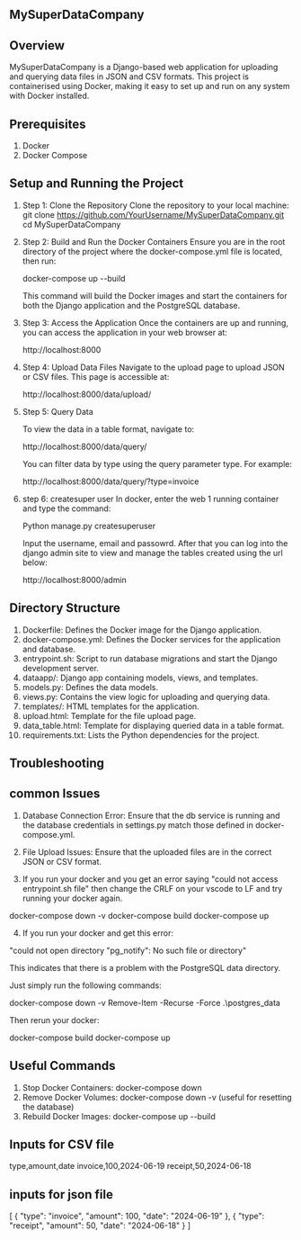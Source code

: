 


## MySuperDataCompany
## Overview

MySuperDataCompany is a Django-based web application for uploading and querying data files in JSON and CSV formats. This project is containerised using Docker, making it easy to set up and run on any system with Docker installed.

## Prerequisites
1) Docker
2) Docker Compose

## Setup and Running the Project

1) Step 1: Clone the Repository
Clone the repository to your local machine:
git clone https://github.com/YourUsername/MySuperDataCompany.git
cd MySuperDataCompany


2) Step 2: Build and Run the Docker Containers
   Ensure you are in the root directory of the project where the docker-compose.yml file is located, then run:

    docker-compose up --build

    This command will build the Docker images and start the containers for both the Django application and the PostgreSQL database.

3) Step 3: Access the Application
   Once the containers are up and running, you can access the application in your web browser at:

    http://localhost:8000

4) Step 4: Upload Data Files
    Navigate to the upload page to upload JSON or CSV files. This page is accessible at:


    http://localhost:8000/data/upload/

5) Step 5: Query Data

   To view the data in a table format, navigate to:


    http://localhost:8000/data/query/

   You can filter data by type using the query parameter type. For example:

   http://localhost:8000/data/query/?type=invoice

6) step 6: createsuper user
   In docker, enter the web 1 running container and type the command:

   Python manage.py createsuperuser

   Input the username, email and passowrd. After that you can log into the django admin site to view and manage the tables created using the url below: 

   http://localhost:8000/admin

## Directory Structure

1) Dockerfile: Defines the Docker image for the Django application.
2) docker-compose.yml: Defines the Docker services for the application and database.
3) entrypoint.sh: Script to run database migrations and start the Django development server.
4) dataapp/: Django app containing models, views, and templates.
5) models.py: Defines the data models.
6) views.py: Contains the view logic for uploading and querying data.
7) templates/: HTML templates for the application.
8) upload.html: Template for the file upload page.
9) data_table.html: Template for displaying queried data in a table format.
10) requirements.txt: Lists the Python dependencies for the project.


## Troubleshooting
## common Issues
1) Database Connection Error: Ensure that the db service is running and the database credentials in settings.py match those defined in docker-compose.yml.

2) File Upload Issues: Ensure that the uploaded files are in the correct JSON or CSV format.
3) If you run your docker and you get an error saying "could not access entrypoint.sh file" then change the CRLF on your vscode to LF and try running your docker again.
 



 docker-compose down -v
 docker-compose build
 docker-compose up


4) If you run your docker and get this error: 

"could not open directory "pg_notify": No such file or directory" 

 This indicates that there is a problem with the PostgreSQL data directory.

 Just simply run the following commands:


 docker-compose down -v
 Remove-Item -Recurse -Force .\postgres_data


 Then rerun your docker:


 docker-compose build
 docker-compose up



## Useful Commands
1) Stop Docker Containers: docker-compose down
2) Remove Docker Volumes: docker-compose down -v (useful for resetting the database)
3) Rebuild Docker Images: docker-compose up --build

## Inputs for CSV file

type,amount,date
invoice,100,2024-06-19
receipt,50,2024-06-18

## inputs for json file
[
    {
        "type": "invoice",
        "amount": 100,
        "date": "2024-06-19"
    },
    {
        "type": "receipt",
        "amount": 50,
        "date": "2024-06-18"
    }
]


